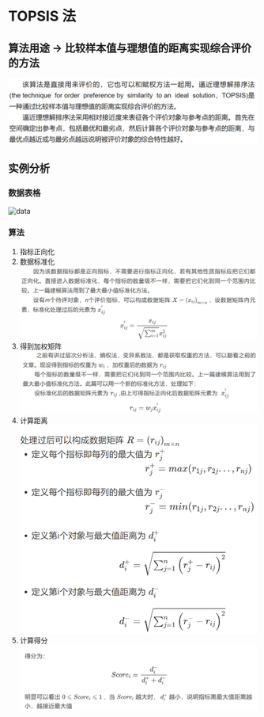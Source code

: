 # TOPSIS 法

## 算法用途 -> 比较样本值与理想值的距离实现综合评价的方法

![用途](imgs/用途.png)

## 实例分析

### 数据表格

![data](imgs/data.png)

### 算法

1. 指标正向化
2. 数据标准化
![标准化](imgs/标准化.png)
3. 得到加权矩阵
![加权](imgs/加权.png)
4. 计算距离
![距离](imgs/计算距离.png)
5. 计算得分
![得分](imgs/得分.png)

